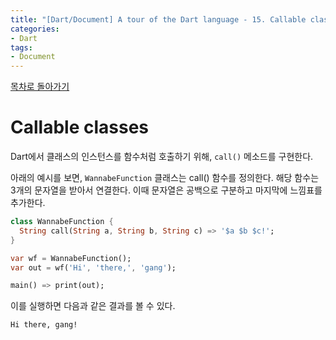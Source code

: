 ```yaml
---
title: "[Dart/Document] A tour of the Dart language - 15. Callable classes"
categories:
- Dart
tags:
- Document
---
```


[목차로 돌아가기](/dart/a-tour-of-the-dart-language/)

# Callable classes
Dart에서 클래스의 인스턴스를 함수처럼 호출하기 위해, `call()` 메소드를 구현한다.

아래의 예시를 보면, `WannabeFunction` 클래스는 call() 함수를 정의한다. 해당 함수는 3개의 문자열을 받아서 연결한다. 이때 문자열은 공백으로 구분하고 마지막에 느낌표를 추가한다. 

``` dart
class WannabeFunction {
  String call(String a, String b, String c) => '$a $b $c!';
}

var wf = WannabeFunction();
var out = wf('Hi', 'there,', 'gang');

main() => print(out);
```

이를 실행하면 다음과 같은 결과를 볼 수 있다.

``` console
Hi there, gang!
```
